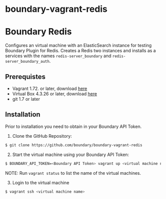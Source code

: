 # boundary-vagrant-redis
Boundary Redis
==============

Configures an virtual machine with an ElasticSearch instance for testing Boundary Plugin for Redis. Creates a Redis two instances and installs as a services with the names `redis-server_boundary` and `redis-server_boundary_auth`.

Prerequistes
------------

- Vagrant 1.72. or later, download [here](https://www.vagrantup.com/downloads.html)
- Virtual Box 4.3.26 or later, download [here](https://www.virtualbox.org/wiki/Downloads)
- git 1.7 or later

Installation
------------

Prior to installation you need to obtain in your Boundary API Token.

1. Clone the GitHub Repository:
```bash
$ git clone https://github.com/boundary/boundary-vagrant-redis
```

2. Start the virtual machine using your Boundary API Token:
```bash
$ BOUNDARY_API_TOKEN=<Boundary API Token> vagrant up <virtual machine name>
```
NOTE: Run `vagrant status` to list the name of the virtual machines.

3. Login to the virtual machine
```bash
$ vagrant ssh <virtual machine name>
```




